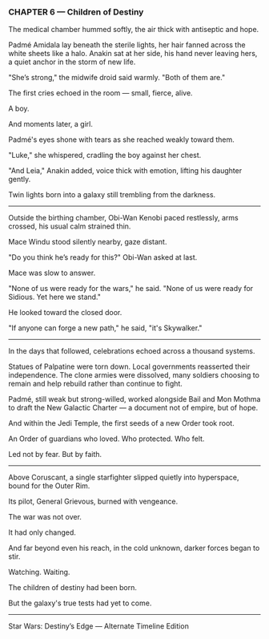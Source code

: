 ### CHAPTER 6 — Children of Destiny

The medical chamber hummed softly, the air thick with antiseptic and hope.

Padmé Amidala lay beneath the sterile lights, her hair fanned across the white sheets like a halo.
Anakin sat at her side, his hand never leaving hers, a quiet anchor in the storm of new life.

"She’s strong," the midwife droid said warmly. "Both of them are."

The first cries echoed in the room — small, fierce, alive.

A boy.

And moments later, a girl.

Padmé's eyes shone with tears as she reached weakly toward them.

"Luke," she whispered, cradling the boy against her chest.

"And Leia," Anakin added, voice thick with emotion, lifting his daughter gently.

Twin lights born into a galaxy still trembling from the darkness.

---

Outside the birthing chamber, Obi-Wan Kenobi paced restlessly, arms crossed, his usual calm strained thin.

Mace Windu stood silently nearby, gaze distant.

"Do you think he’s ready for this?" Obi-Wan asked at last.

Mace was slow to answer.

"None of us were ready for the wars," he said. "None of us were ready for Sidious. Yet here we stand."

He looked toward the closed door.

"If anyone can forge a new path," he said, "it's Skywalker."

---

In the days that followed, celebrations echoed across a thousand systems.

Statues of Palpatine were torn down.
Local governments reasserted their independence.
The clone armies were dissolved, many soldiers choosing to remain and help rebuild rather than continue to fight.

Padmé, still weak but strong-willed, worked alongside Bail and Mon Mothma to draft the New Galactic Charter — a document not of empire, but of hope.

And within the Jedi Temple, the first seeds of a new Order took root.

An Order of guardians who loved.
Who protected.
Who felt.

Led not by fear.
But by faith.

---

Above Coruscant, a single starfighter slipped quietly into hyperspace, bound for the Outer Rim.

Its pilot, General Grievous, burned with vengeance.

The war was not over.

It had only changed.

And far beyond even his reach, in the cold unknown, darker forces began to stir.

Watching.
Waiting.

The children of destiny had been born.

But the galaxy's true tests had yet to come.

--------------------------------------------
Star Wars: Destiny’s Edge — Alternate Timeline Edition
